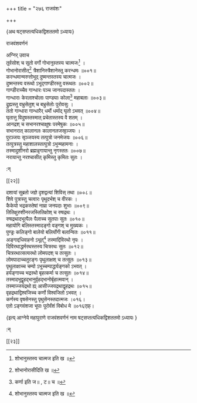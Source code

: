 +++
title = "२७६ राजवंशः"

+++

\{अथ षट्सप्तत्यधिकद्विशततमो ऽध्यायः\}

राजवंशवर्णनं  
    
अग्निर् उवाच  
तुर्वसोश् च सुतो वर्गो गोभानुस्तस्य चात्मजः[^१] ।  
गोभानोरासीत्[^२] त्रैशानिस्त्रैशानेस्तु करन्धमः   ॥००१॥  
करन्धमान्मरुत्तोभूद् दुष्मन्तस्तस्य चात्मजः ।  
दुष्मन्तस्य वरूथो ऽभूद्गाण्डीरस्तु वरूथतः   ॥००२॥  
गाण्डीराच्चैव गान्धारः पञ्च जानपदास्ततः   ।  
गान्धाराः केरलाश्चोलाः पाण्ड्याः कोला[^३] महाबलाः   ॥००३॥  
द्रुह्यस्तु वभ्रुसेतुश् च बभ्रुसेतोः पुरोवसुः ।  
ततो गान्धारा गान्धारैर् धर्मो धर्माद् घृतो ऽभवत्   ॥००४॥  
घृतात्तु विदुषस्तस्मात् प्रचेतास्तस्य वै शतम् ।  
आनद्रश् च सभानरश्चाक्षुषः परमेषुकः   ॥००५॥  
सभानरात् कालानलः कालानलजस्रृञ्जयः ।  
पुरञ्जयः सृञ्जयस्य तत्पुत्रो जनमेजयः ॥००६॥  
तत्पुत्रस्तु महाशालस्तत्पुत्रो ऽभुन्महामनाः ।  
तस्मादुशीनरो ब्रह्मन्नृगायान्तु नृगस्ततः ॥००७॥  
नरायान्तु नरश्चासीत् कृमिस्तु कृमितः सुतः   ।  
    
:न्  
    
[^१]: शोभानुस्तस्य चात्मज इति ख ॥  
    
[^२]: शोभानोरासीदिति ख ॥  
    
[^३]: कर्णा इति ज॥ , ट॥ च ॥  

[[२२]]
    
दशायां सुब्रतो जज्ञे दृशद्वत्यां शिविस् तथा   ॥००८॥  
शिवे पुत्रास्तु चत्वारः पृथुदर्भश् च वीरकः   ।  
कैकेयो भद्रकस्तेषां नाम्रा जनपदाः शुभाः   ॥००९॥  
तितिक्षुरुशीनरजस्तितिक्षोश् च रुषद्रथः ।  
रुषद्रथादभूत्पैलः पैलाच्च सुतपाः सुतः   ॥०१०॥  
महायोगि बलिस्तस्मादङ्गो वङ्गश् च मुख्यकः ।  
पुण्ड्रः कलिङ्गो बालेयो बलिर्योगी बलान्वितः ॥०११॥  
अङ्गाद्दधिवाहनो ऽभूत्[^१] तस्माद्दिविरथो नृपः   ।  
दिविरथाद्धर्मरथस्तस्य चित्ररथः सुतः ॥०१२॥  
चित्ररथात्सत्यरथो लोमपदश् च तत्सुतः ।  
लोमपादाच्चतुरङ्गः पृथुलाक्षश् च तत्सुतः   ॥०१३॥  
पृथुलाक्षाच्च चम्पो ऽभूच्चम्पाद्धर्यङ्गको ऽभवत्   ।  
हर्यङ्गाच्च भद्ररथो बृहत्कर्मा च तत्सुतः ॥०१४॥  
तस्मादभूद्वॄहद्भानुर्वृहद्भानोर्बृहात्मवान्   ।  
तस्माज्जयद्रथो ह्य् आसीज्जयद्रथाद्वृहद्रथः ॥०१५॥  
वृहद्रथाद्विश्वजिच्च कर्णो विश्वजितो ऽभवत् ।  
कर्णस्य वृषसेनस्तु पृथुसेनस्तदात्मजः ।०१६।  
एतो ऽङ्गवंशजा भूपाः पूरोर्वंशं विबोध मे   ॥०१६एफ़्।

\{इत्य् आग्नेये महापुराणे राजवंशवर्णनं नाम षट्सप्तत्यधिकद्विशततमो ऽध्यायः  }
    
:न्  
    
[^१]: दधिवामनोभूदिति ख॥ , छ॥ , ञ॥ , च॥  

[[२३]]
    